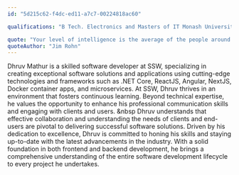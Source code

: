 ```yaml
---
id: "5d215c62-f4dc-ed11-a7c7-00224818ac60"

qualifications: "B Tech. Electronics and Masters of IT Monash University (Ongoing)"

quote: "Your level of intelligence is the average of the people around you. Choose wisely."
quoteAuthor: "Jim Rohn"
---
```


[Editing your profile]: https://github.com/SSWConsulting/People/wiki/3.-Editing-your-profile

Dhruv Mathur is a skilled software developer at SSW, specializing in creating exceptional software solutions and applications using cutting-edge technologies and frameworks such as .NET Core, ReactJS, Angular, NextJS, Docker container apps, and microservices. 
At SSW, Dhruv thrives in an environment that fosters continuous learning. Beyond technical expertise, he values the opportunity to enhance his professional communication skills and engaging with clients and users. 
&nbsp
Dhruv understands that effective collaboration and understanding the needs of clients and end-users are pivotal to delivering successful software solutions.
Driven by his dedication to excellence, Dhruv is committed to honing his skills and staying up-to-date with the latest advancements in the industry. With a solid foundation in both frontend and backend development, he brings a comprehensive understanding of the entire software development lifecycle to every project he undertakes.
